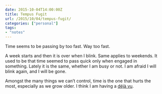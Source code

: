 ```yaml
---
date: 2015-10-04T14:00:00Z
title: Tempus Fugit
url: /2015/10/04/tempus-fugit/
categories: ["personal"]
tags:
- "notes"
---
```


Time seems to be passing by too fast. Way too fast.

A week starts and then it is over when I blink. Same applies to weekends. It used to be that time seemed to pass quick only when engaged in something. Lately it is the same, whether I am busy or not. I am afraid I will blink again, and I will be gone.

Amongst the many things we can’t control, time is the one that hurts the most, especially as we grow older. I think I am having a [déjà vu](/2003/11/22/a-moment-in-time/).
